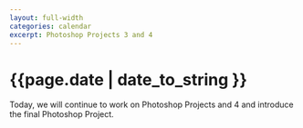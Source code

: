 ```yaml
---
layout: full-width
categories: calendar
excerpt: Photoshop Projects 3 and 4
---
```

# {{page.date | date_to_string }} #

Today, we will continue to work on Photoshop Projects and 4 and introduce the final Photoshop Project.

